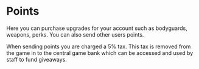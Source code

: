 # Points

Here you can purchase upgrades for your account such as bodyguards, weapons, perks. You can also send other users points.

When sending points you are charged a 5% tax. This tax is removed from the game in to the central game bank which can be accessed and used by staff to fund giveaways.
